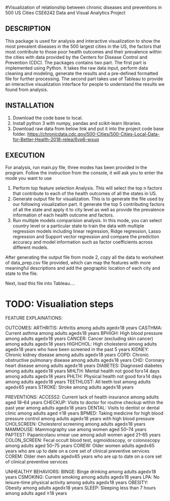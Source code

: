 #Visualization of relationship between ​chronic diseases and preventions in 500 US Cities​
CSE6242 Data and Visual Analytics Project 

## DESCRIPTION
This package is used for analysis and interactive visualization to show the most prevalent diseases in the 500 largest cities in the US, 
the factors that most contribute to those poor health outcomes and their prevalence within the cities with data provided by the Centers for Disease Control and Prevention (CDC).
The packages contains two part. 
The first part is implemented using Python. It takes the raw data input, perform data cleaning and modeling, generate the results and a pre-defined formatted file for further processing.
The second part takes use of Tableau to provide an interactive visualization interface for people to understand the results we found from analysis. 

## INSTALLATION
1. Download the code base to local. 
2. Install python 3 with numpy, pandas and scikit-learn libraries.
3. Download raw data from below link and put it into the project code base folder. 
    https://chronicdata.cdc.gov/500-Cities/500-Cities-Local-Data-for-Better-Health-2018-relea/6vp6-wxuq

## EXECUTION 
For analysis, run main.py file, three modes has been provided in the program. Follow the instruction from the console, it will ask you to enter the mode you want to use
1. Perform top feature selection Analysis.
This will select the top n factors that contribute to each of the health outcomes of all the states in US. 
2. Generate output file for visualization.
This is to generate the file used by our following visualization part. It generate the top 5 contributing factors of all the state and apply it to city level as well as provide the prevalence information of each health outcome and factors.
3. Run multiple models comparision analysis.
In this mode, you can select country level or a particular state to train the data with multiple regression models including linear regression, Ridge regression, Lasso regression and Support vector regression and compare the prediction accuracy and model information such as factor coefficients across different models.

After generating the output file from mode 2, copy all the data to worksheet of data_prep.csv file provided, which can map the features with more meaningful descriptions and add the geographic location of each city and state to the file. 

Next, load this file into Tableau.... 
# TODO: Visualiation steps 

FEATURE EXPLAINATIONS:

OUTCOMES:
ARTHRITIS: Arthritis among adults aged≥18 years
CASTHMA: Current asthma among adults aged≥18 years
BPHIGH: High blood pressure among adults aged≥18 years
CANCER: Cancer (excluding skin cancer) among adults aged≥18 years
HIGHCHOL: High cholesterol among adults aged≥18 years who have been screened in the past 5 years
KIDNEY: Chronic kidney disease among adults aged≥18 years
COPD: Chronic obstructive pulmonary disease among adults aged≥18 years 
CHD: Coronary heart disease among adults aged≥18 years
DIABETES: Diagnosed diabetes among adults aged≥18 years
MHLTH: Mental health not good for≥14 days among adults aged≥18 years
PHLTH: Physical health not good for≥14 days among adults aged≥18 years
TEETHLOST: All teeth lost among adults aged≥65 years
STROKE: Stroke among adults aged≥18 years

PREVENTIONS:
ACCESS2: Current lack of health insurance among adults aged 18–64 years
CHECKUP: Visits to doctor for routine checkup within the past year among adults aged≥18 years
DENTAL: Visits to dentist or dental clinic among adults aged ≥18 years
BPMED: Taking medicine for high blood pressure control among adults aged≥18 years with high blood pressure
CHOLSCREEN: Cholesterol screening among adults aged≥18 years
MAMMOUSE: Mammography use among women aged 50–74 years
PAPTEST: Papanicolaou smear use among adult women aged 21–65 years
COLON_SCREEN: Fecal occult blood test, sigmoidoscopy, or colonoscopy among adults aged 50–75 years
COREW: Older women adults aged≥65 years who are up to date on a core set of clinical preventive services
COREM: Older men adults aged≥65 years who are up to date on a core set of clinical preventive services

UNHEALTHY BEHAVIORS:
BINGE: Binge drinking among adults aged≥18 years
CSMOKING: Current smoking among adults aged≥18 years
LPA: No leisure-time physical activity among adults aged≥18 years
OBESITY: Obesity among adults aged≥18 years
SLEEP: Sleeping less than 7 hours among adults aged ≥18 years
